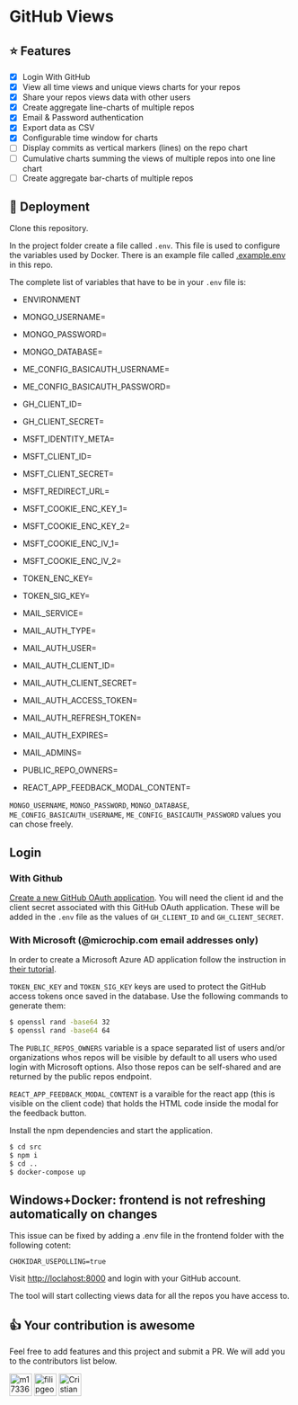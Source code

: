 # GitHub Views

## :star: Features

- [x] Login With GitHub
- [x] View all time views and unique views charts for your repos
- [x] Share your repos views data with other users
- [x] Create aggregate line-charts of multiple repos
- [x] Email & Password authentication
- [x] Export data as CSV
- [x] Configurable time window for charts
- [ ] Display commits as vertical markers (lines) on the repo chart
- [ ] Cumulative charts summing the views of multiple repos into one line chart
- [ ] Create aggregate bar-charts of multiple repos

## :rocket: Deployment

Clone this repository.

In the project folder create a file called `.env`. This file is used to configure the variables used by Docker. There is an example file called [.example.env](./.example.env) in this repo.

The complete list of variables that have to be in your `.env` file is:

- ENVIRONMENT
- MONGO_USERNAME=
- MONGO_PASSWORD=
- MONGO_DATABASE=
- ME_CONFIG_BASICAUTH_USERNAME=
- ME_CONFIG_BASICAUTH_PASSWORD=

- GH_CLIENT_ID=
- GH_CLIENT_SECRET=

- MSFT_IDENTITY_META=
- MSFT_CLIENT_ID=
- MSFT_CLIENT_SECRET=
- MSFT_REDIRECT_URL=
- MSFT_COOKIE_ENC_KEY_1=
- MSFT_COOKIE_ENC_KEY_2=
- MSFT_COOKIE_ENC_IV_1=
- MSFT_COOKIE_ENC_IV_2=

- TOKEN_ENC_KEY=
- TOKEN_SIG_KEY=

- MAIL_SERVICE=
- MAIL_AUTH_TYPE=
- MAIL_AUTH_USER=
- MAIL_AUTH_CLIENT_ID=
- MAIL_AUTH_CLIENT_SECRET=
- MAIL_AUTH_ACCESS_TOKEN=
- MAIL_AUTH_REFRESH_TOKEN=
- MAIL_AUTH_EXPIRES=
- MAIL_ADMINS=

- PUBLIC_REPO_OWNERS=
- REACT_APP_FEEDBACK_MODAL_CONTENT=

`MONGO_USERNAME`, `MONGO_PASSWORD`, `MONGO_DATABASE`, `ME_CONFIG_BASICAUTH_USERNAME`, `ME_CONFIG_BASICAUTH_PASSWORD` values you can chose freely.

## Login

### With Github

[Create a new GitHub OAuth application](https://developer.github.com/apps/building-github-apps/creating-a-github-app/). You will need the client id and the client secret associated with this GitHub OAuth application. These will be added in the `.env` file as the values of `GH_CLIENT_ID` and `GH_CLIENT_SECRET`.

### With Microsoft (@microchip.com email addresses only)

In order to create a Microsoft Azure AD application follow the instruction in [their tutorial](https://docs.microsoft.com/en-us/azure/active-directory/develop/quickstart-v2-nodejs-webapp).

`TOKEN_ENC_KEY` and `TOKEN_SIG_KEY` keys are used to protect the GitHub access tokens once saved in the database. Use the following commands to generate them:

```sh
$ openssl rand -base64 32
$ openssl rand -base64 64
```

The `PUBLIC_REPOS_OWNERS` variable is a space separated list of users and/or organizations whos repos will be visible by default to all users who used login with Microsoft options. Also those repos can be self-shared and are returned by the public repos endpoint.

`REACT_APP_FEEDBACK_MODAL_CONTENT` is a varaible for the react app (this is visible on the client code) that holds the HTML code inside the modal for the feedback button.

Install the npm dependencies and start the application.

```sh
$ cd src
$ npm i
$ cd ..
$ docker-compose up
```

## Windows+Docker: frontend is not refreshing automatically on changes

This issue can be fixed by adding a .env file in the frontend folder with the following cotent:

`CHOKIDAR_USEPOLLING=true`

Visit [http://loclahost:8000](http://loclahost:8000) and login with your GitHub account.

The tool will start collecting views data for all the repos you have access to.

## :thumbsup: Your contribution is awesome

Feel free to add features and this project and submit a PR. We will add you to the contributors list below.

[<img alt="m17336" src="https://github.com/alexmchp.png?size=40" height="40">](https://github.com/alexmchp)
[<img alt="filipgeorge" src="https://github.com/filipgeorge.png?size=40" height="40">](https://github.com/filipgeorge)
[<img alt="CristianSabiuta" src="https://github.com/CristianSabiuta.png?size=40" height="40">](https://github.com/CristianSabiuta)
